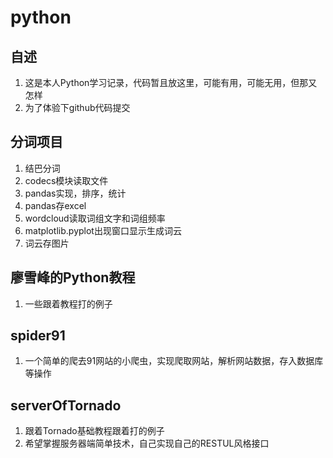 # python
## 自述
1. 这是本人Python学习记录，代码暂且放这里，可能有用，可能无用，但那又怎样
2. 为了体验下github代码提交

## 分词项目
1. 结巴分词
2. codecs模块读取文件
3. pandas实现，排序，统计
4. pandas存excel
5. wordcloud读取词组文字和词组频率
6. matplotlib.pyplot出现窗口显示生成词云
7. 词云存图片

## 廖雪峰的Python教程
1. 一些跟着教程打的例子

## spider91
1. 一个简单的爬去91网站的小爬虫，实现爬取网站，解析网站数据，存入数据库等操作

## serverOfTornado
1. 跟着Tornado基础教程跟着打的例子
2. 希望掌握服务器端简单技术，自己实现自己的RESTUL风格接口

